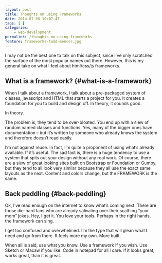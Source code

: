 ```yaml
---
layout: post
title: Thoughts on using Frameworks
date: 2014-07-08 10:07:47
tags: [ ]
categories:
    - web-development
permalink: /thoughts-on-using-frameworks
feature: frameworks-tadd-mencer.jpg
---
```

I may not be the best one to talk on this subject, since I’ve only scratched the surface of the most popular names out there. However, this is my general take on what I feel about html/css/js frameworks.

## What is a framework? {#what-is-a-framework}

When I talk about a framework, I talk about a pre-packaged system of classes, javascript and HTML that starts a project for you. It creates a foundation for you to build and design off. In theory, it sounds good.

In theory.

The problem is, they tend to be over-bloated. You end up with a slew of random named classes and functions. Yes, many of the bigger ones have documentation &#8211; but it’s written by someone who already knows the system and therefore doesn’t read easily.

I’m not against reuse. In fact, I’m quite a proponent of using what’s already available. If it’s useful. The sad fact is, there is a huge tendency to use a system that spits out your design without any real work. Of course, there are a slew of great looking sites built on Bootstrap or Foundation or Gumby, but they tend to all look very similar because they all use the exact same layouts as the next. Content and colors change, but the FRAMEWORK is the same.

## Back peddling {#back-peddling}

Ok, I’ve read enough on the internet to know what’s coming next. There are those die-hard fans who are already salivating over their scathing “your mom” jokes. Hey, I get it. You love your tools. Perhaps in the right hands, the framework can sing.

I get too confused and overwhelmed. I’m the type that will glean what I need and go from there. It feels more my own. More built.

When all is said, use what you know. Use a framework if you wish. Use Sketch or Macaw if you like. Code in notepad for all I care. If it looks great, works great, than it is great.
